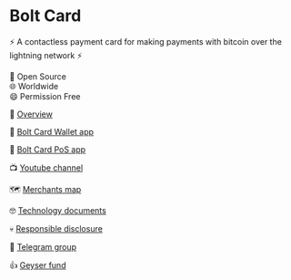 # Bolt Card

:zap: A contactless payment card for making payments with bitcoin over the lightning network :zap:

:busts_in_silhouette: Open Source  
:globe_with_meridians: Worldwide  
:smile: Permission Free
 
:dizzy:  [Overview](https://www.boltcard.org/)
 
:iphone: [Bolt Card Wallet app](https://boltcardwallet.com/)

:iphone: [Bolt Card PoS app](https://github.com/boltcard/bolt-card-pos)

:tv: [Youtube channel](https://www.youtube.com/@boltcard)

:world_map: [Merchants map](https://btcmap.org/map?nfc)

:nerd_face: [Technology documents](https://github.com/boltcard/boltcard/blob/main/docs/TECHNOLOGY.md)

:skull: [Responsible disclosure](https://github.com/boltcard/boltcard/blob/main/SECURITY.md)

:wave: [Telegram group](https://t.me/bolt_card)

:thumbsup: [Geyser fund](https://geyser.fund/project/boltcard/)
